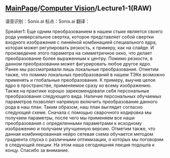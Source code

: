 ## [MainPage](../../index.md)/[Computer Vision](../README.md)/Lecture1-1(RAW)

语音识别：Sonix.ai
标点：Sonix.ai
翻译：

Speaker1: Еще одним преобразованием в нашем стыке является своего рода универсальное свертка, которое представляет собой свертки входного изображения с линейной комбинацией специального ядра, которая может регулировать резкость, к примеру, как на слайде. И произведение этого параметра на симметричное окно, что делает преобразование более выраженным к центру. Помимо резкости, в данном преобразовании может фигурировать любое другое ядро. Ранее мы рассматривали лишь локальные преобразования. Отметим также, что помимо локальных преобразований в нашем ТЭКе возможно применять и глобальные преобразования. К примеру, выучив целое ядро в пространстве, применяемое сразу ко всему изображению. Также на практике хорошо зарекомендовали себя персональные преобразования следующего вида. Наличие персональных обучаемых параметров позволяет напрямую включить преобразование данного рода в наш план. Таким образом, наш план выглядит согласно следующей схеме. Сначала с помощью сварочного кодировка мы получаем параметры, после чего мы применяем все наши преобразования с определенными параметрами к исходному изображению и получаем улучшенную версию. Отметим также, что данная комбинированная нейро сетевая схема обучается методом градиента спуска с различными оптимизации, о которых мы поговорим в следующей лекции. На этом наша сегодняшняя лекция подошла к концу. Спасибо за внимание.